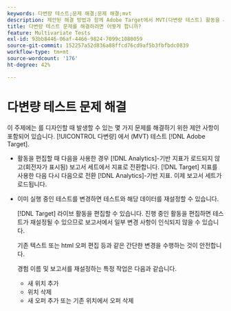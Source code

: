 ```yaml
---
keywords: 다변량 테스트;문제 해결;문제 해결;mvt
description: 제안된 해결 방법과 함께 Adobe Target에서 MVT(다변량 테스트) 활동을 사용하는 동안 발생할 수 있는 잠재적인 어려움에 대해 알아봅니다.
title: 다변량 테스트 문제를 해결하려면 어떻게 합니까?
feature: Multivariate Tests
exl-id: 93bb8446-06af-4466-9824-7099c1080059
source-git-commit: 152257a52d836a88ffcd76cd9af5b3fbfbdc0839
workflow-type: tm+mt
source-wordcount: '176'
ht-degree: 42%

---
```


# 다변량 테스트 문제 해결

이 주제에는 를 디자인할 때 발생할 수 있는 몇 가지 문제를 해결하기 위한 제안 사항이 포함되어 있습니다. [!UICONTROL 다변량] 에서 (MVT) 테스트 [!DNL Adobe Target].

* 활동을 편집할 때 다음을 사용한 경우 [!DNL Analytics]-기반 지표가 로드되지 않고(회전자가 표시됨) 보고서 세트에서 지표로 전환합니다. [!DNL Target] 지표를 사용한 다음 다시 다음으로 전환 [!DNL Analytics]-기반 지표. 이제 보고서 세트가 로드됩니다.
* 이미 실행 중인 테스트를 변경하면 테스트와 해당 데이터를 재설정할 수 있습니다.

   [!DNL Target] 라이브 활동을 편집할 수 있습니다. 진행 중인 활동을 편집하면 테스트가 재설정될 수 있으므로 보고서에서 일부 변경 사항이 인식되지 않을 수 있습니다.

   기존 텍스트 또는 html 오퍼 편집 등과 같은 간단한 변경을 수행하는 것이 안전합니다.

   경험 이름 및 보고서를 재설정하는 특정 작업은 다음과 같습니다.

   * 새 위치 추가
   * 위치 삭제
   * 새 오퍼 추가 또는 기존 위치에서 오퍼 삭제
